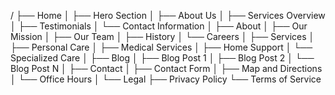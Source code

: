/
├── Home
│   ├── Hero Section
│   ├── About Us
│   ├── Services Overview
│   ├── Testimonials
│   └── Contact Information
│
├── About
│   ├── Our Mission
│   ├── Our Team
│   ├── History
│   └── Careers
│
├── Services
│   ├── Personal Care
│   ├── Medical Services
│   ├── Home Support
│   └── Specialized Care
│
├── Blog
│   ├── Blog Post 1
│   ├── Blog Post 2
│   └── Blog Post N
│
├── Contact
│   ├── Contact Form
│   ├── Map and Directions
│   └── Office Hours
│
└── Legal
    ├── Privacy Policy
    └── Terms of Service
